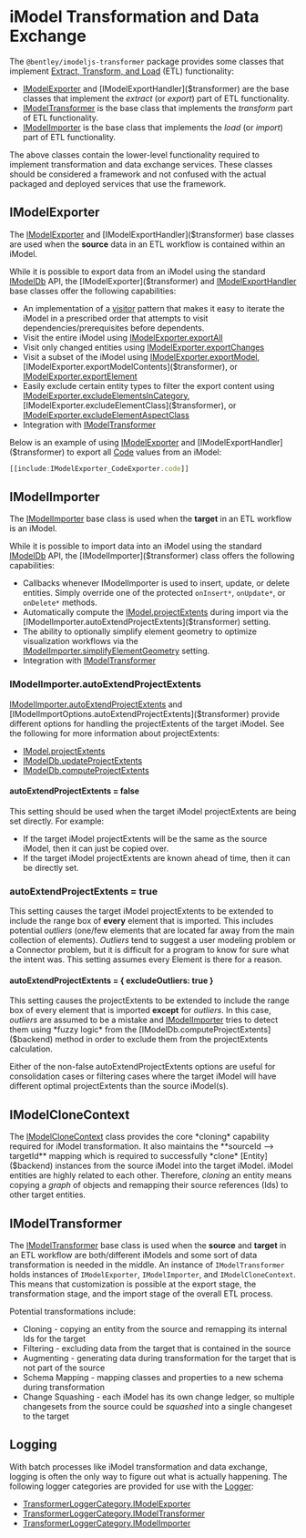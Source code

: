 # iModel Transformation and Data Exchange

The `@bentley/imodeljs-transformer` package provides some classes that implement [Extract, Transform, and Load](https://en.wikipedia.org/wiki/Extract,_transform,_load) (ETL) functionality:

- [IModelExporter]($transformer) and [IModelExportHandler]($transformer) are the base classes that implement the *extract* (or *export*) part of ETL functionality.
- [IModelTransformer]($transformer) is the base class that implements the *transform* part of ETL functionality.
- [IModelImporter]($transformer) is the base class that implements the *load* (or *import*) part of ETL functionality.

The above classes contain the lower-level functionality required to implement transformation and data exchange services.
These classes should be considered a framework and not confused with the actual packaged and deployed services that use the framework.

## IModelExporter

The [IModelExporter]($transformer) and [IModelExportHandler]($transformer) base classes are used when the **source** data in an ETL workflow is contained within an iModel.

While it is possible to export data from an iModel using the standard [IModelDb]($backend) API, the [IModelExporter]($transformer) and [IModelExportHandler]($transformer) base classes offer the following capabilities:

- An implementation of a [visitor](https://en.wikipedia.org/wiki/Visitor_pattern) pattern that makes it easy to iterate the iModel in a prescribed order that attempts to visit dependencies/prerequisites before dependents.
- Visit the entire iModel using [IModelExporter.exportAll]($transformer)
- Visit only changed entities using [IModelExporter.exportChanges]($transformer)
- Visit a subset of the iModel using [IModelExporter.exportModel]($transformer), [IModelExporter.exportModelContents]($transformer), or [IModelExporter.exportElement]($transformer)
- Easily exclude certain entity types to filter the export content using [IModelExporter.excludeElementsInCategory]($transformer), [IModelExporter.excludeElementClass]($transformer), or [IModelExporter.excludeElementAspectClass]($transformer)
- Integration with [IModelTransformer]($transformer)

Below is an example of using [IModelExporter]($transformer) and [IModelExportHandler]($transformer) to export all [Code]($common) values from an iModel:

```ts
[[include:IModelExporter_CodeExporter.code]]
```

## IModelImporter

The [IModelImporter]($transformer) base class is used when the **target** in an ETL workflow is an iModel.

While it is possible to import data into an iModel using the standard [IModelDb]($backend) API, the [IModelImporter]($transformer) class offers the following capabilities:

- Callbacks whenever IModelImporter is used to insert, update, or delete entities. Simply override one of the protected `onInsert*`, `onUpdate*`, or `onDelete*` methods.
- Automatically compute the [IModel.projectExtents]($common) during import via the [IModelImporter.autoExtendProjectExtents]($transformer) setting.
- The ability to optionally simplify element geometry to optimize visualization workflows via the [IModelImporter.simplifyElementGeometry]($transformer) setting.
- Integration with [IModelTransformer]($transformer)

### IModelImporter.autoExtendProjectExtents

[IModelImporter.autoExtendProjectExtents]($transformer) and [IModelImportOptions.autoExtendProjectExtents]($transformer) provide different options for handling the projectExtents of the target iModel.
See the following for more information about projectExtents:

- [IModel.projectExtents]($common)
- [IModelDb.updateProjectExtents]($backend)
- [IModelDb.computeProjectExtents]($backend)

#### autoExtendProjectExtents = false

This setting should be used when the target iModel projectExtents are being set directly. For example:

- If the target iModel projectExtents will be the same as the source iModel, then it can just be copied over.
- If the target iModel projectExtents are known ahead of time, then it can be directly set.

### autoExtendProjectExtents = true

This setting causes the target iModel projectExtents to be extended to include the range box of **every** element that is imported.
This includes potential *outliers* (one/few elements that are located far away from the main collection of elements).
*Outliers* tend to suggest a user modeling problem or a Connector problem, but it is difficult for a program to know for sure what the intent was.
This setting assumes every Element is there for a reason.

#### autoExtendProjectExtents = { excludeOutliers: true }

This setting causes the projectExtents to be extended to include the range box of every element that is imported **except** for *outliers*.
In this case, *outliers* are assumed to be a mistake and [IModelImporter]($transformer) tries to detect them using *fuzzy logic* from the [IModelDb.computeProjectExtents]($backend) method in order to exclude them from the projectExtents calculation.

Either of the non-false autoExtendProjectExtents options are useful for consolidation cases or filtering cases where the target iModel will have different optimal projectExtents than the source iModel(s).

## IModelCloneContext

The [IModelCloneContext]($backend) class provides the core *cloning* capability required for iModel transformation.
It also maintains the **sourceId --> targetId** mapping which is required to successfully *clone* [Entity]($backend) instances from the source iModel into the target iModel.
iModel entities are highly related to each other. Therefore, *cloning* an entity means copying a *graph* of objects and remapping their source references (Ids) to other target entities.

## IModelTransformer

The [IModelTransformer]($transformer) base class is used when the **source** and **target** in an ETL workflow are both/different iModels and some sort of data transformation is needed in the middle.
An instance of `IModelTransformer` holds instances of `IModelExporter`, `IModelImporter`, and `IModelCloneContext`.
This means that customization is possible at the export stage, the transformation stage, and the import stage of the overall ETL process.

Potential transformations include:

- Cloning - copying an entity from the source and remapping its internal Ids for the target
- Filtering - excluding data from the target that is contained in the source
- Augmenting - generating data during transformation for the target that is not part of the source
- Schema Mapping - mapping classes and properties to a new schema during transformation
- Change Squashing - each iModel has its own change ledger, so multiple changesets from the source could be *squashed* into a single changeset to the target

## Logging

With batch processes like iModel transformation and data exchange, logging is often the only way to figure out what is actually happening.
The following logger categories are provided for use with the [Logger]($bentley):

- [TransformerLoggerCategory.IModelExporter]($transformer)
- [TransformerLoggerCategory.IModelTransformer]($transformer)
- [TransformerLoggerCategory.IModelImporter]($transformer)
